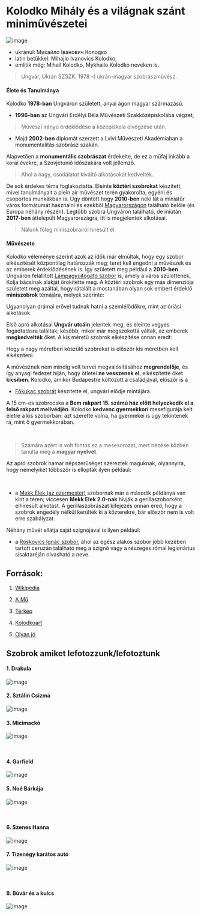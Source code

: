 # Kolodko Mihály és a világnak szánt miniművészetei
![image](https://github.com/user-attachments/assets/7f8054a1-b585-4bef-b9db-0de18e3a8897)
 
- ukránul: Михайло Іванович Колодко
- latin betűkkel: Mihajlo Ivanovics Kolodko,
- említik még: Mihail Kolodko, Mykhailo Kolodko neveken is.

>Ungvár, Ukrán SZSZK, 1978 –) ukrán-magyar szobrászművész.

#### Élete és Tanulmánya
Kolodko **1978-ban** Ungváron született, anyai ágon magyar származású.

- **1996-ban** az Ungvári Erdélyi Béla Művészeti Szakközépiskolába végzet,

>Művészi irányú érdeklődése a középiskola elvégzése után.

- Majd **2002-ben** diplomát szerzett a Lvivi Művészeti Akadémiaban a monumentalitás szobrász szakán.

Alapvetően a **monumentális szobrászat** érdekelte, de ez a műfaj inkább a korai évekre, a Szovjetunió időszakára volt jellemző.

>Ahol a nagy, csodálatot kiváltó alkotásokat kedvelték.

De sok érdekes téma foglakoztatta. Eleinte **köztéri szobrokat** készített, mivel tanulmányait a plein air művészet terén gyakorolta, egyéni és csoportos munkákban is.
Úgy döntött hogy **2010-ben** neki lát a miniatűr város formátumát használni és ezekből [Magyarországon](https://www.kozterkep.hu/terkep?oldalcim=Kolodko+Mihály&visszalepes=%2Falkotok%2Fmegtekintes%2F6186%2Fkolodko-mihaly&alkoto_az=6186&alkoto=Kolodko+Mihály#lat=47.5398144&lon=19.1332352&zoom=19&layer=wikimedia.osm) található belőle (és Europa néhány részén).
Legtöbb szobra Ungváron található, de miután **2017-ben** áttelepült Magyarországra, itt is megjelentek alkotásai.

>Nálunk főleg miniszobrairól híresült el.

#### Művészete
Kolodko véleménye szerint azok az idők már elmúltak, hogy egy szobor elkészítését központilag határozzák meg; teret kell engedni a művészek és az emberek érdeklődésének is.
Így született meg például a **2010-ben** Ungváron felállított [Lámpagyújtogató szobor](https://www.kozterkep.hu/23830/lampagyujto) is, amely a város szülöttének, Kolja bácsinak alakját örökítette meg.
A köztéri szobrok egy más dimenziója született meg azáltal, hogy rátalált a mostanában olyan sok embert érdeklő **miniszobrok** témájára, melyek szerinte:

Ugyanolyan drámai erővel tudnak hatni a szemlélődőkre, mint az óriási alkotások.

Első apró alkotásai **Ungvár utcáin** jelentek meg, és eleinte vegyes fogadtatásra találtak; később, mikor már megszokottá váltak, az emberek **megkedvelték** őket.
A kis méretű szobrok elkészítése onnan eredt:

Hogy a nagy méretben készülő szobrokat is először kis méretben kell elkészíteni.

A művésznek nem mindig volt tervei megvalósításához **megrendelője**, és így anyagi fedezet híján, hogy ötletei **ne vesszenek el**, elkészítette őket **kicsiben**.
Kolodko, amikor Budapestre költözött a családjával, először is a
- [Főkukac szobrát](https://www.kozterkep.hu/30235/fokukac-miniszobra) készítette el, ungvári elődje mintájára.

A 15 cm-es szobrocska a **Bem rakpart 15. számú ház előtt helyezkedik el a felső rakpart mellvédjén**. Kolodko **kedvenc gyermekkori** mesefigurája kelt életre a kis szoborban: azt szerette volna, ha gyermekei is úgy tekintenek rá, mint ő gyermekkorában.

​
>Számára azért is volt fontos ez a mesesorozat, mert nézése közben tanulta meg a **magyar nyelvet**.


Az apró szobrok hamar népszerűséget szereztek maguknak, olyannyira, hogy némelyiket többször is ellopták ilyen például:

​

- a [Mekk Elek (az ezermester)](https://www.kozterkep.hu/34516/mekk-elek-az-ezermester) szobornak már a második példánya van kint a téren;
viccesen **Mekk Elek 2.0-nak** hívják a gerillaszoborként elhíresült alkotást. A gerillaszobrászat kifejezés onnan ered, hogy a szobrok engedély nélkül kerültek ki a közterekre, bár először nem is volt erre szabályzat.

Néhány művét ellátja saját szignójával is ilyen például:

- a [Roskovics Ignác szobor](https://www.kozterkep.hu/23241/roskovics-ignac), ahol az egész alakos szobor jobb kezében tartott ceruzán található meg a szignó vagy a részeges római legionárius sisaktaréján olvasható a neve.

## Források:

1. [Wikipedia](https://hu.wikipedia.org/wiki/Kolodko_Mihály)

2. [A Mű](https://amu.hvg.hu/2022/11/30/a-kozteri-giccs-otven-arnyalata-kolodko-mihaly-szobrairol/)

3. [Térkép](https://www.kozterkep.hu/terkep?oldalcim=Kolodko+Mihály&visszalepes=%2Falkotok%2Fmegtekintes%2F6186%2Fkolodko-mihaly&alkoto_az=6186&alkoto=Kolodko+Mihály#lat=47.5398144&lon=19.1332352&zoom=19&layer=wikimedia.osm)

4. [Kolodkoart](https://kolodkoart.com)

5. [Olyan jó](https://olyanjo.hu/cikk/kolodko-szobrok-terkep-az-osszes-hazai-kolodko-miniszobrok-terkepen/)


## Szobrok amiket lefotozzunk/lefotoztunk

#### 1. Drakula
 ![image](https://github.com/user-attachments/assets/9416aa28-b84a-4260-be57-d1a3e7eb74c0)


#### 2. Sztálin Csizma

![image](https://github.com/user-attachments/assets/c9f37705-74e7-41a6-9ec8-3a9d12cb5c34)


#### 3. Micimackó

![image](https://github.com/user-attachments/assets/5fef2fc1-e60a-4b31-87cc-1acf4a5842f2)

​
#### 4. Garfield

![image](https://github.com/user-attachments/assets/308a7fc9-e5f6-4623-b4ac-171958a14081)


#### 5. Noé Bárkája

![image](https://github.com/user-attachments/assets/be8d08c0-751d-4e57-8af0-016050fc6dd9)

​
#### 6. Szenes Hanna

![image](https://github.com/user-attachments/assets/97296430-56d9-4198-8707-c20dfbac7b5e)


#### 7. Tizenégy karátos autó

![image](https://github.com/user-attachments/assets/b1d126e0-7938-4595-90e5-50607b56d9d5)

​
#### 8. Búvár és a kulcs

![image](https://github.com/user-attachments/assets/45198c3a-92da-46bd-9a38-a4f404bb84a3)

